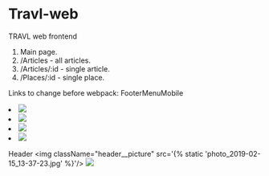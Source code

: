# Travl-web
TRAVL web frontend

1. Main page.
2. /Articles - all articles.
3. /Articles/:id - single article.
4. /Places/:id - single place.

Links to change before webpack:
FooterMenuMobile
<li> <Link to="#"><img src="{% static 'images/app_store.png' %}"/></Link></li>
<li> <Link to="#"><img src="{% static 'images/google_play.png' %}"/></Link></li>

<li> <Link to="#"><img src="images/app_store.png"/></Link></li>
<li> <Link to="#"><img src="images/google_play.png"/></Link></li>

Header
<img className="header__picture" src='{% static 'photo_2019-02-15_13-37-23.jpg' %}'/>
<img className="header__picture" src='images/photo_main.jpg'/>
